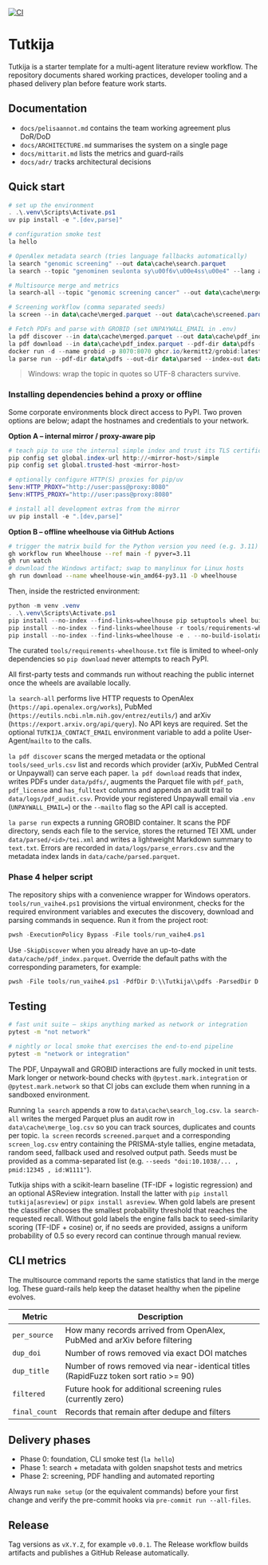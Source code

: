 [![CI](https://github.com/janne190/tutkija/actions/workflows/ci.yml/badge.svg)](https://github.com/janne190/tutkija/actions/workflows/ci.yml)

# Tutkija

Tutkija is a starter template for a multi-agent literature review workflow. The repository documents shared working practices, developer tooling and a phased delivery plan before feature work starts.

## Documentation
- `docs/pelisaannot.md` contains the team working agreement plus DoR/DoD
- `docs/ARCHITECTURE.md` summarises the system on a single page
- `docs/mittarit.md` lists the metrics and guard-rails
- `docs/adr/` tracks architectural decisions

## Quick start
```powershell
# set up the environment
. .\.venv\Scripts\Activate.ps1
uv pip install -e ".[dev,parse]"

# configuration smoke test
la hello

# OpenAlex metadata search (tries language fallbacks automatically)
la search "genomic screening" --out data\cache\search.parquet
la search --topic "genominen seulonta sy\u00f6v\u00e4ss\u00e4" --lang auto --out data\cache\search.parquet

# Multisource merge and metrics
la search-all --topic "genomic screening cancer" --out data\cache\merged.parquet --save-single

# Screening workflow (comma separated seeds)
la screen --in data\cache\merged.parquet --out data\cache\screened.parquet --recall 0.9 --seeds "doi:10.1038/xyz , pmid:12345"

# Fetch PDFs and parse with GROBID (set UNPAYWALL_EMAIL in .env)
la pdf discover --in data\cache\merged.parquet --out data\cache\pdf_index.parquet
la pdf download --in data\cache\pdf_index.parquet --pdf-dir data\pdfs --audit data\logs\pdf_audit.csv --mailto $Env:UNPAYWALL_EMAIL
docker run -d --name grobid -p 8070:8070 ghcr.io/kermitt2/grobid:latest
la parse run --pdf-dir data\pdfs --out-dir data\parsed --index-out data\cache\parsed.parquet --grobid-url http://localhost:8070 --err-log data\logs\parse_errors.csv --sample 20
```
> Windows: wrap the topic in quotes so UTF-8 characters survive.

### Installing dependencies behind a proxy or offline

Some corporate environments block direct access to PyPI. Two proven options are below; adapt the hostnames and credentials to your network.

**Option A – internal mirror / proxy-aware pip**

```powershell
# teach pip to use the internal simple index and trust its TLS certificate
pip config set global.index-url http://<mirror-host>/simple
pip config set global.trusted-host <mirror-host>

# optionally configure HTTP(S) proxies for pip/uv
$env:HTTP_PROXY="http://user:pass@proxy:8080"
$env:HTTPS_PROXY="http://user:pass@proxy:8080"

# install all development extras from the mirror
uv pip install -e ".[dev,parse]"
```

**Option B – offline wheelhouse via GitHub Actions**

```bash
# trigger the matrix build for the Python version you need (e.g. 3.11)
gh workflow run Wheelhouse --ref main -f pyver=3.11
gh run watch
# download the Windows artifact; swap to manylinux for Linux hosts
gh run download --name wheelhouse-win_amd64-py3.11 -D wheelhouse
```

Then, inside the restricted environment:

```powershell
python -m venv .venv
. .\.venv\Scripts\Activate.ps1
pip install --no-index --find-links=wheelhouse pip setuptools wheel build
pip install --no-index --find-links=wheelhouse -r tools/requirements-wheelhouse.txt
pip install --no-index --find-links=wheelhouse -e . --no-build-isolation
```

The curated `tools/requirements-wheelhouse.txt` file is limited to wheel-only dependencies so `pip download` never attempts to reach PyPI.

All first-party tests and commands run without reaching the public internet once the wheels are available locally.

`la search-all` performs live HTTP requests to OpenAlex (`https://api.openalex.org/works`), PubMed (`https://eutils.ncbi.nlm.nih.gov/entrez/eutils/`) and arXiv (`https://export.arxiv.org/api/query`). No API keys are required. Set the optional `TUTKIJA_CONTACT_EMAIL` environment variable to add a polite User-Agent/`mailto` to the calls.

`la pdf discover` scans the merged metadata or the optional `tools/seed_urls.csv` list and records which provider (arXiv, PubMed Central or Unpaywall) can serve each paper. `la pdf download` reads that index, writes PDFs under `data/pdfs/`, augments the Parquet file with `pdf_path`, `pdf_license` and `has_fulltext` columns and appends an audit trail to `data/logs/pdf_audit.csv`. Provide your registered Unpaywall email via `.env` (`UNPAYWALL_EMAIL=`) or the `--mailto` flag so the API call is accepted.

`la parse run` expects a running GROBID container. It scans the PDF directory, sends each file to the service, stores the returned TEI XML under `data/parsed/<id>/tei.xml` and writes a lightweight Markdown summary to `text.txt`. Errors are recorded in `data/logs/parse_errors.csv` and the metadata index lands in `data/cache/parsed.parquet`.

### Phase 4 helper script

The repository ships with a convenience wrapper for Windows operators. `tools/run_vaihe4.ps1` provisions the virtual environment, checks for the required environment variables and executes the discovery, download and parsing commands in sequence. Run it from the project root:

```powershell
pwsh -ExecutionPolicy Bypass -File tools/run_vaihe4.ps1
```

Use `-SkipDiscover` when you already have an up-to-date `data/cache/pdf_index.parquet`. Override the default paths with the corresponding parameters, for example:

```powershell
pwsh -File tools/run_vaihe4.ps1 -PdfDir D:\\Tutkija\\pdfs -ParsedDir D:\\Tutkija\\parsed -GrobidUrl http://grobid.internal:8070 -SkipDiscover
```

## Testing

```bash
# fast unit suite – skips anything marked as network or integration
pytest -m "not network"

# nightly or local smoke that exercises the end-to-end pipeline
pytest -m "network or integration"
```

The PDF, Unpaywall and GROBID interactions are fully mocked in unit tests. Mark longer or network-bound checks with `@pytest.mark.integration` or `@pytest.mark.network` so that CI jobs can exclude them when running in a sandboxed environment.

Running `la search` appends a row to `data\cache\search_log.csv`. `la search-all` writes the merged Parquet plus an audit row in `data\cache\merge_log.csv` so you can track sources, duplicates and counts per topic. `la screen` records `screened.parquet` and a corresponding `screen_log.csv` entry containing the PRISMA-style tallies, engine metadata, random seed, fallback used and resolved output path. Seeds must be provided as a comma-separated list (e.g. `--seeds "doi:10.1038/... , pmid:12345 , id:W1111"`).

Tutkija ships with a scikit-learn baseline (TF-IDF + logistic regression) and an optional ASReview integration. Install the latter with `pip install tutkija[asreview]` or `pipx install asreview`. When gold labels are present the classifier chooses the smallest probability threshold that reaches the requested recall. Without gold labels the engine falls back to seed-similarity scoring (TF-IDF + cosine) or, if no seeds are provided, assigns a uniform probability of 0.5 so every record can continue through manual review.

## CLI metrics
The multisource command reports the same statistics that land in the merge log. These guard-rails help keep the dataset healthy when the pipeline evolves.

| Metric | Description |
| --- | --- |
| `per_source` | How many records arrived from OpenAlex, PubMed and arXiv before filtering |
| `dup_doi` | Number of rows removed via exact DOI matches |
| `dup_title` | Number of rows removed via near-identical titles (RapidFuzz token sort ratio \>= 90) |
| `filtered` | Future hook for additional screening rules (currently zero) |
| `final_count` | Records that remain after dedupe and filters |

## Delivery phases
- Phase 0: foundation, CLI smoke test (`la hello`)
- Phase 1: search + metadata with golden snapshot tests and metrics
- Phase 2: screening, PDF handling and automated reporting

Always run `make setup` (or the equivalent commands) before your first change and verify the pre-commit hooks via `pre-commit run --all-files`.

## Release
Tag versions as `vX.Y.Z`, for example `v0.0.1`. The Release workflow builds artifacts and publishes a GitHub Release automatically.
